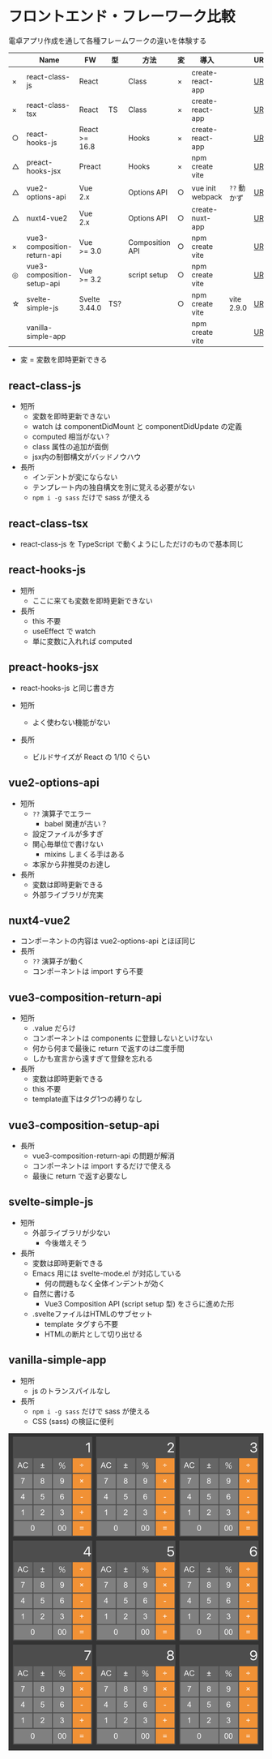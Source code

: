 # フロントエンド・フレーワーク比較

電卓アプリ作成を通して各種フレームワークの違いを体験する

|    | Name                        | FW            | 型  | 方法            | 変 | 導入             |             | URL                                     |
|----|-----------------------------|---------------|-----|-----------------|----|------------------|-------------|-----------------------------------------|
| × | react-class-js              | React         |     | Class           | × | create-react-app |             | [URL](react-class-js/dist)              |
| × | react-class-tsx             | React         | TS  | Class           | × | create-react-app |             | [URL](react-class-tsx/dist)             |
| ○ | react-hooks-js              | React >= 16.8 |     | Hooks           | × | create-react-app |             | [URL](react-hooks-js/dist)              |
| △ | preact-hooks-jsx            | Preact        |     | Hooks           | × | npm create vite  |             | [URL](preact-hooks-jsx/dist)            |
| △ | vue2-options-api            | Vue 2.x       |     | Options API     | ○ | vue init webpack | `??` 動かず | [URL](vue2-options-api/dist)            |
| △ | nuxt4-vue2                  | Vue 2.x       |     | Options API     | ○ | create-nuxt-app  |             | [URL](nuxt4-vue2/dist)                  |
| × | vue3-composition-return-api | Vue >= 3.0    |     | Composition API | ○ | npm create vite  |             | [URL](vue3-composition-return-api/dist) |
| ◎ | vue3-composition-setup-api  | Vue >= 3.2    |     | script setup    | ○ | npm create vite  |             | [URL](vue3-composition-setup-api/dist)  |
| ☆ | svelte-simple-js            | Svelte 3.44.0 | TS? |                 | ○ | npm create vite  | vite 2.9.0  | [URL](svelte-simple-js/dist)            |
|    | vanilla-simple-app          |               |     |                 |    | npm create vite  |             | [URL](vanilla-simple-app/dist)          |

- 変 = 変数を即時更新できる

## react-class-js

- 短所
  - 変数を即時更新できない
  - watch は componentDidMount と componentDidUpdate の定義
  - computed 相当がない？
  - class 属性の追加が面倒
  - jsx内の制御構文がバッドノウハウ
- 長所
  - インデントが変にならない
  - テンプレート内の独自構文を別に覚える必要がない
  - `npm i -g sass` だけで sass が使える

## react-class-tsx

- react-class-js を TypeScript で動くようにしただけのもので基本同じ

## react-hooks-js

- 短所
  - ここに来ても変数を即時更新できない
- 長所
  - this 不要
  - useEffect で watch
  - 単に変数に入れれば computed

## preact-hooks-jsx

- react-hooks-js と同じ書き方

- 短所
  - よく使わない機能がない
- 長所
  - ビルドサイズが React の 1/10 ぐらい

## vue2-options-api

- 短所
  - `??` 演算子でエラー
    - babel 関連が古い？
  - 設定ファイルが多すぎ
  - 関心毎単位で書けない
    - mixins しまくる手はある
  - 本家から非推奨のお達し
- 長所
  - 変数は即時更新できる
  - 外部ライブラリが充実

## nuxt4-vue2

- コンポーネントの内容は vue2-options-api とほぼ同じ
- 長所
  - `??` 演算子が動く
  - コンポーネントは import すら不要

## vue3-composition-return-api

- 短所
  - .value だらけ
  - コンポーネントは components に登録しないといけない
  - 何から何まで最後に return で返すのは二度手間
  - しかも宣言から遠すぎて登録を忘れる
- 長所
  - 変数は即時更新できる
  - this 不要
  - template直下はタグ1つの縛りなし

## vue3-composition-setup-api

- 長所
  - vue3-composition-return-api の問題が解消
  - コンポーネントは import するだけで使える
  - 最後に return で返す必要なし

## svelte-simple-js

- 短所
  - 外部ライブラリが少ない
    - 今後増えそう
- 長所
  - 変数は即時更新できる
  - Emacs 用には svelte-mode.el が対応している
    - 何の問題もなく全体インデントが効く
  - 自然に書ける
    - Vue3 Composition API (script setup 型) をさらに進めた形
  - .svelteファイルはHTMLのサブセット
    - template タグすら不要
    - HTMLの断片として切り出せる

## vanilla-simple-app

- 短所
  - js のトランスパイルなし
- 長所
  - `npm i -g sass` だけで sass が使える
  - CSS (sass) の検証に便利

![](image.png)
